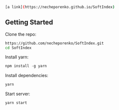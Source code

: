 ```sh
[a link](https://necheporenko.github.io/SoftIndex)
```

## Getting Started

Clone the repo:
```sh
https://github.com/necheporenko/SoftIndex.git
cd SoftIndex
```

Install yarn:
```js
npm install -g yarn
```

Install dependencies:
```sh
yarn
```

Start server:
```sh
yarn start
```
